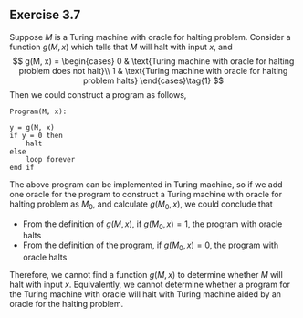 ## Exercise 3.7

Suppose $M$ is a Turing machine with oracle for halting problem. Consider a function $g(M, x)$ which tells that $M$ will halt with input $x$, and
$$
g(M, x) = \begin{cases}
0 & \text{Turing machine with oracle for halting problem does not halt}\\
1 & \text{Turing machine with oracle for halting problem halts}
\end{cases}\tag{1}
$$
Then we could construct a program as follows, 

```pseudocode
Program(M, x):

y = g(M, x)
if y = 0 then
	halt
else
	loop forever
end if
```

The above program can be implemented in Turing machine, so if we add one oracle for the program to construct a Turing machine with oracle for halting problem as $M_0$, and calculate $g(M_0,x)$, we could conclude that

* From the definition of $g(M, x)$, if $g(M_0, x) = 1$, the program with oracle halts
* From the definition of the program, if $g(M_0, x)=0$, the program with oracle halts

Therefore, we cannot find a function $g(M,x)$ to determine whether $M$ will halt with input $x$. Equivalently, we cannot determine whether a program for the Turing machine with oracle will halt with Turing machine aided by an oracle for the halting problem. 
